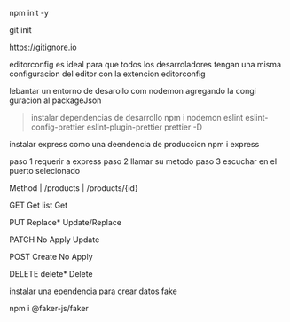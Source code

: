 npm init -y

git init 

https://gitignore.io

editorconfig es ideal para que todos los desarroladores tengan una misma configuracion del editor con la extencion editorconfig

lebantar un entorno de desarollo com nodemon
agregando la congi
guracion al packageJson

>instalar dependencias de desarrollo
  npm i nodemon eslint eslint-config-prettier eslint-plugin-prettier prettier -D
  
instalar express como una deendencia de produccion
npm i express

paso 1 requerir a express
paso 2 llamar su metodo
paso 3 escuchar en el puerto selecionado


Method  |  /products  |  /products/{id}

GET        Get list       Get

PUT        Replace*       Update/Replace 

PATCH      No Apply       Update

POST       Create         No Apply

DELETE     delete*        Delete


instalar una ependencia para crear datos fake

npm i @faker-js/faker

